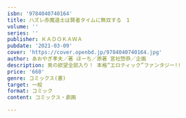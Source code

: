 ```yaml
---
isbn: '9784040740164'
title: ハズレ赤魔道士は賢者タイムに無双する　1
volume: ''
series: ''
publisher: ＫＡＤＯＫＡＷＡ
pubdate: '2021-03-09'
cover: 'https://cover.openbd.jp/9784040740164.jpg'
author: あおやぎ孝夫／著 ほーち／原著 宮社惣恭／企画
description: 男の欲望全部入り！ 本格“エロティック”ファンタジー!!
price: '660'
genre: コミックス(書)
target: 一般
format: コミック
content: コミックス・劇画

---
```

